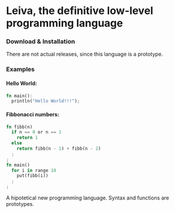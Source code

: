 # Leiva, the definitive low-level programming language
### Download & Installation
There are not actual releases, since this language is a prototype. 

### Examples
#### Hello World:
```rust
fn main():
  println("Hello World!!!");

```
#### Fibbonacci numbers:
```rust
fn fibb(n)
  if n == 0 or n == 1
    return 1
  else 
    return fibb(n - 1) + fibb(n - 2)
  ;
;
fn main()
  for i in range 10
    put(fibb(i))
  ;
;

```
A hipotetical new programming language. Syntax and functions are prototypes.
